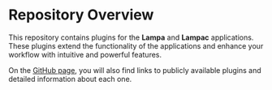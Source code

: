 # Repository Overview

This repository contains plugins for the **Lampa** and **Lampac** applications. These plugins extend the functionality of the applications and enhance your workflow with intuitive and powerful features.

On the [GitHub page](https://levende.github.io/lampa-plugins/), you will also find links to publicly available plugins and detailed information about each one.
